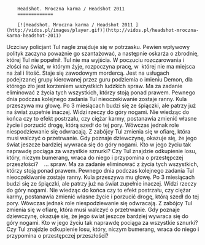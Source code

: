 
        Headshot. Mroczna karma / Headshot 2011 
        =============
        
        [![Headshot. Mroczna karma / Headshot 2011 ](http://vidos.pl/images/player.gif)](http://vidos.pl/headshot-mroczna-karma-headshot-2011)
        
        
 Uczciwy policjant Tul nagle znajduje się w potrzasku. Pewien wpływowy polityk zaczyna poważnie go szantażować, a następnie oskarża o zbrodnię, której Tul nie popełnił. Tul nie ma wyjścia. W poczuciu rozczarowania i złości na świat, w którym żyje, rozpoczyna pracę, w  której nie ma miejsca na żal i litość. Staje się zawodowym mordercą. Jest na usługach podejrzanej grupy kierowanej przez guru podziemia o imieniu Demon, dla którego zło jest korzeniem wszystkich ludzkich spraw. Ma za zadanie eliminować z życia tych wszystkich, którzy stoją ponad prawem. Pewnego dnia podczas kolejnego zadania Tul nieoczekiwanie zostaje ranny. Kula przeszywa mu głowę. Po 3 miesiącach budzi się ze śpiączki, ale patrzy już na świat zupełnie inaczej. Widzi rzeczy do góry nogami. Nie wiedząc do końca czy to efekt postrzału, czy ciężar karmy, postanawia zmienić własne życie i porzucić drogę, którą szedł do tej pory. Wówczas jednak role niespodziewanie się odwracają. Z zabójcy Tul zmienia się w ofiarę, która musi walczyć o przetrwanie. Gdy poznaje dziewczynę, okazuje się, że jego świat jeszcze bardziej wywraca się do góry nogami. Kto w jego życiu tak naprawdę pociąga za wszystkie sznurki? Czy Tul znajdzie odkupienie losu, który, niczym bumerang, wraca do niego i przypomina o przestępczej przeszłości?      ... spraw. Ma za zadanie eliminować z życia tych wszystkich, którzy stoją ponad prawem. Pewnego dnia podczas kolejnego zadania Tul nieoczekiwanie zostaje ranny. Kula przeszywa mu głowę. Po 3 miesiącach budzi się ze śpiączki, ale patrzy już na świat zupełnie inaczej. Widzi rzeczy do góry nogami. Nie wiedząc do końca czy to efekt postrzału, czy ciężar karmy, postanawia zmienić własne życie i porzucić drogę, którą szedł do tej pory. Wówczas jednak role niespodziewanie się odwracają. Z zabójcy Tul zmienia się w ofiarę, która musi walczyć o przetrwanie. Gdy poznaje dziewczynę, okazuje się, że jego świat jeszcze bardziej wywraca się do góry nogami. Kto w jego życiu tak naprawdę pociąga za wszystkie sznurki? Czy Tul znajdzie odkupienie losu, który, niczym bumerang, wraca do niego i przypomina o przestępczej przeszłości?   
    